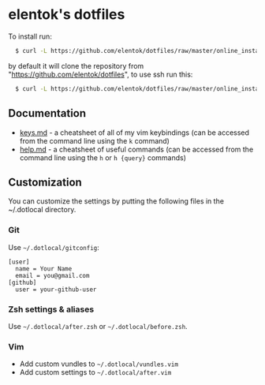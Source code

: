 elentok's dotfiles
=======================

To install run:

```bash
  $ curl -L https://github.com/elentok/dotfiles/raw/master/online_install.sh | bash
```

by default it will clone the repository from "https://github.com/elentok/dotfiles",
to use ssh run this:

```bash
  $ curl -L https://github.com/elentok/dotfiles/raw/master/online_install.sh | bash -s use-ssh
```

## Documentation

* [keys.md](blob/master/docs/keys.md) - a cheatsheet of all of my vim keybindings
  (can be accessed from the command line using the `k` command)
* [help.md](blob/master/docs/help.md) - a cheatsheet of useful commands
  (can be accessed from the command line using the `h` or `h {query}` commands)

Customization
--------------

You can customize the settings by putting the following files in the ~/.dotlocal directory.

### Git

Use `~/.dotlocal/gitconfig`:

```gitconfig
[user]
  name = Your Name
  email = you@gmail.com
[github]
  user = your-github-user
```

### Zsh settings & aliases

Use `~/.dotlocal/after.zsh` or `~/.dotlocal/before.zsh`.

### Vim

* Add custom vundles to `~/.dotlocal/vundles.vim`
* Add custom settings to `~/.dotlocal/after.vim`
